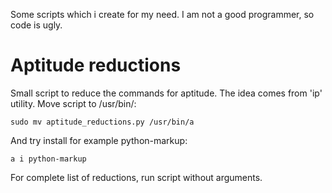 Some scripts which i create for my need. I am not a good programmer, so code is ugly.

Aptitude reductions
=====================

Small script to reduce the commands for aptitude. The idea comes from 'ip' utility. Move script to /usr/bin/:

    sudo mv aptitude_reductions.py /usr/bin/a

And try install for example python-markup:

    a i python-markup

For complete list of reductions, run script without arguments.

